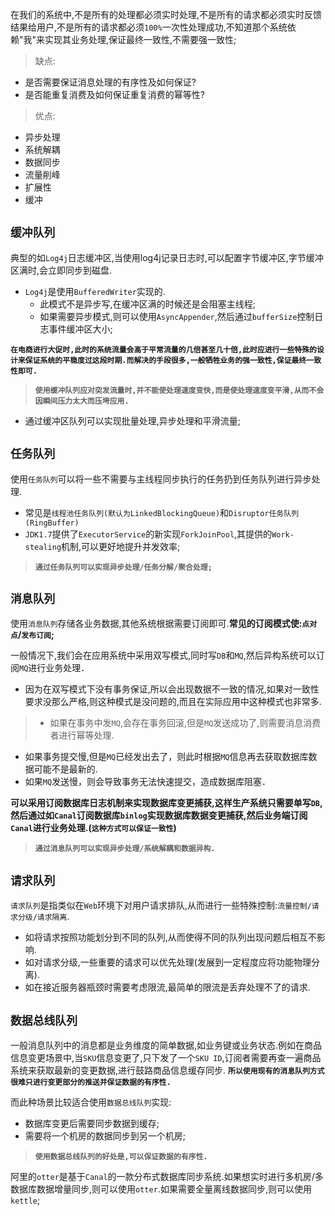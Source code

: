 在我们的系统中,不是所有的处理都必须实时处理,不是所有的请求都必须实时反馈结果给用户,不是所有的请求都必须`100%`一次性处理成功,不知道那个系统依赖"我"来实现其业务处理,保证最终一致性,不需要强一致性;

>缺点:
+ 是否需要保证消息处理的有序性及如何保证?
+ 是否能重复消费及如何保证重复消费的幂等性?

>优点:
+ 异步处理 
+ 系统解耦
+ 数据同步
+ 流量削峰
+ 扩展性
+ 缓冲

## `缓冲队列`

典型的如`Log4j`日志缓冲区,当使用log4j记录日志时,可以配置字节缓冲区,字节缓冲区满时,会立即同步到磁盘.
+ `Log4j`是使用`BufferedWriter`实现的.
  + 此模式不是异步写,在缓冲区满的时候还是会阻塞主线程;
  + 如果需要异步模式,则可以使用`AsyncAppender`,然后通过`bufferSize`控制日志事件缓冲区大小;

**`在电商进行大促时,此时的系统流量会高于平常流量的几倍甚至几十倍,此时应进行一些特殊的设计来保证系统的平稳度过这段时期.而解决的手段很多,一般牺牲业务的强一致性,保证最终一致性即可.`**


>**`使用缓冲队列应对突发流量时,并不能使处理速度变快,而是使处理速度变平滑,从而不会因瞬间压力太大而压垮应用.`**
+ 通过缓冲区队列可以实现批量处理,异步处理和平滑流量;

## `任务队列`

使用`任务队列`可以将一些不需要与主线程同步执行的任务扔到任务队列进行异步处理.
+ 常见是`线程池任务队列(默认为LinkedBlockingQueue)`和`Disruptor任务队列(RingBuffer)`
+ `JDK1.7`提供了`ExecutorService`的新实现`ForkJoinPool`,其提供的`Work-stealing`机制,可以更好地提升并发效率;

>**`通过任务队列可以实现异步处理/任务分解/聚合处理;`**

## `消息队列`

使用`消息队列`存储各业务数据,其他系统根据需要订阅即可.**常见的订阅模式使:`点对点`/`发布订阅`;**

一般情况下,我们会在应用系统中采用双写模式,同时写`DB`和`MQ`,然后异构系统可以订阅`MQ`进行业务处理．
+ 因为在双写模式下没有事务保证,所以会出现数据不一致的情况,如果对一致性要求没那么严格,则这种模式是没问题的,而且在实际应用中这种模式也非常多.


>+ 如果在事务中发`MQ`,会存在事务回滚,但是`MQ`发送成功了,则需要消息消费者进行幂等处理.
+ 如果事务提交慢,但是`MQ`已经发出去了，则此时根据`MQ`信息再去获取数据库数据可能不是最新的.
+ 如果`MQ`发送慢，则会导致事务无法快速提交，造成数据库阻塞．

**可以采用订阅数据库日志机制来实现数据库变更捕获,这样生产系统只需要单写`DB`,然后通过如`Canal`订阅数据库`binlog`实现数据库数据变更捕获,然后业务端订阅`Canal`进行业务处理.(`这种方式可以保证一致性`)**

>**`通过消息队列可以实现异步处理/系统解耦和数据异构.`**

## `请求队列`

`请求队列`是指类似在`Web`环境下对用户请求排队,从而进行一些特殊控制:`流量控制/请求分级/请求隔离`.

+ 如将请求按照功能划分到不同的队列,从而使得不同的队列出现问题后相互不影响.
+ 如对请求分级,一些重要的请求可以优先处理(发展到一定程度应将功能物理分离).
+ 如在接近服务器瓶颈时需要考虑限流,最简单的限流是丢弃处理不了的请求.

## `数据总线队列`

一般消息队列中的消息都是业务维度的简单数据,如业务键或业务状态.例如在商品信息变更场景中,当`SKU`信息变更了,只下发了一个`SKU ID`,订阅者需要再查一遍商品系统来获取最新的变更数据,进行鼓路商品信息缓存同步.
**`所以使用现有的消息队列方式很难只进行变更部分的推送并保证数据的有序性.`**

而此种场景比较适合使用`数据总线队列`实现:
+ 数据库变更后需要同步数据到缓存;
+ 需要将一个机房的数据同步到另一个机房;

>**`使用数据总线队列的好处是,可以保证数据的有序性.`**

阿里的`otter`是基于`Canal`的一款分布式数据库同步系统.如果想实时进行多机房/多数据库数据增量同步,则可以使用`otter`.如果需要全量离线数据同步,则可以使用`kettle`;

